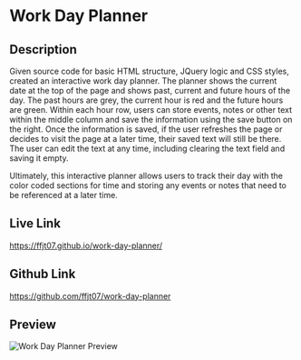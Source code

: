 # Work Day Planner

## Description
Given source code for basic HTML structure, JQuery logic and CSS styles, created an interactive work day planner.  The planner shows the current date at the top of the page and shows past, current and future hours of the day.  The past hours are grey, the current hour is red and the future hours are green.  Within each hour row, users can store events, notes or other text within the middle column and save the information using the save button on the right.  Once the information is saved, if the user refreshes the page or decides to visit the page at a later time, their saved text will still be there.  The user can edit the text at any time, including clearing the text field and saving it empty.

Ultimately, this interactive planner allows users to track their day with the color coded sections for time and storing any events or notes that need to be referenced at a later time.
## Live Link
https://ffjt07.github.io/work-day-planner/
## Github Link
https://github.com/ffjt07/work-day-planner

## Preview
![Work Day Planner Preview]()
